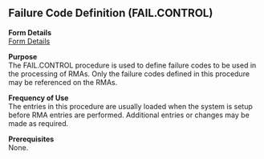 ##  Failure Code Definition (FAIL.CONTROL)

<PageHeader />

**Form Details**  
[ Form Details ](FAIL-CONTROL-1/README.md)   

**Purpose**  
The FAIL.CONTROL procedure is used to define failure codes to be used in the
processing of RMAs. Only the failure codes defined in this procedure may be
referenced on the RMAs.

**Frequency of Use**  
The entries in this procedure are usually loaded when the system is setup
before RMA entries are performed. Additional entries or changes may be made as
required.

**Prerequisites**  
None.

<badge text= "Version 8.10.57" vertical="middle" />

<PageFooter />